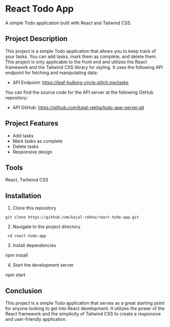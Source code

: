 # React Todo App

A simple Todo application built with React and Tailwind CSS.

## Project Description

This project is a simple Todo application that allows you to keep track of your tasks. You can add tasks, mark them as complete, and delete them. This project is only applicable to the front end and utilizes the React framework and the Tailwind CSS library for styling. It uses the following API endpoint for fetching and manipulating data:

- API Endpoint: https://leaf-hulking-circle.glitch.me/tasks

You can find the source code for the API server at the following GitHub repository:

- API GitHub: https://github.com/kajal-rekha/todo-app-server.git

## Project Features

- Add tasks
- Mark tasks as complete
- Delete tasks
- Responsive design

## Tools

React, Twilwind CSS

## Installation

1. Clone this repository

`
git clone https://github.com/kajal-rekha/react-todo-app.git
`

2. Navigate to the project directory

`
cd react-todo-app`


3. Install dependencies


npm install

4. Start the development server

npm start


## Conclusion

This project is a simple Todo application that serves as a great starting point for anyone looking to get into React development. It utilizes the power of the React framework and the simplicity of Tailwind CSS to create a responsive and user-friendly application.
